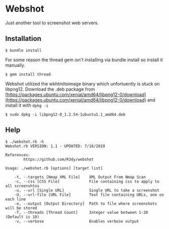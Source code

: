 # Webshot
Just another tool to screenshot web servers.

## Installation
    $ bundle install

For some reason the thread gem isn't installing via bundle install so install it manually.

    $ gem install thread

Webshot utilized the wkhtmltoimage binary which unfortuently is stuck on libpng12.  Download the .deb package from [https://packages.ubuntu.com/xenial/amd64/libpng12-0/download](https://packages.ubuntu.com/xenial/amd64/libpng12-0/download) and install it with `dpkg -i`

    $ sudo dpkg -i libpng12-0_1.2.54-1ubuntu1.1_amd64.deb

## Help
    $ ./webshot.rb -h
    Webshot.rb VERSION: 1.1 - UPDATED: 7/16/2019

    References:
            https://github.com/R3dy/webshot

    Usage: ./webshot.rb [options] [target list]

        -t, --targets [Nmap XML File]    XML Output From Nmap Scan
        -c, --css [CSS File]             File containing css to apply to all screenshtos
        -u, --url [Single URL]           Single URL to take a screenshot
        -U, --url-file [URL File]        Text file containing URLs, one on each line
        -o, --output [Output Directory]  Path to file where screenshots will be stored
        -T, --threads [Thread Count]     Integer value between 1-20 (Default is 10)
        -v, --verbose                    Enables verbose output


